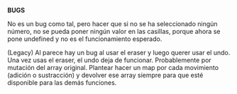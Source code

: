 **BUGS** 

No es un bug como tal, pero hacer que si no se ha seleccionado ningún número, no se pueda poner ningún valor en las casillas, porque ahora se pone undefined y no es el funcionamiento esperado.

(Legacy) Al parece hay un bug al usar el eraser y luego querer usar el undo. Una vez usas el eraser, el undo deja de funcionar. Probablemente por mutación del array original. Plantear hacer un map por cada movimiento (adición o sustracción) y devolver ese array siempre para que esté disponible para las demás funciones. 